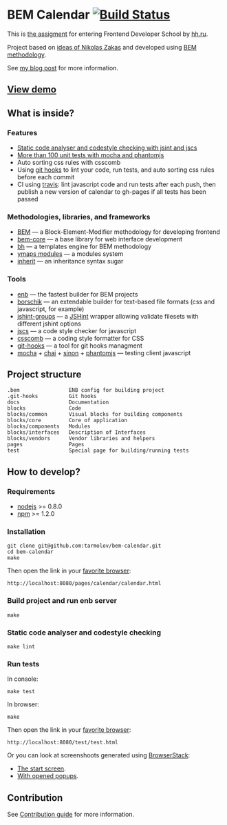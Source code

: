 # BEM Calendar [![Build Status](https://travis-ci.org/tarmolov/bem-calendar.png?branch=master)](https://travis-ci.org/tarmolov/bem-calendar)

This is [the assigment](doc/issue/README.md) for entering Frontend Developer School by [hh.ru](http://hh.ru/locale.do?language=EN).

Project based on [ideas of Nikolas Zakas](http://www.slideshare.net/nzakas/scalable-javascript-application-architecture) and developed using [BEM methodology](http://bem.info).

See [my blog post](http://tarmolov.ru/blog/bem-calendar/) for more information.

## [View demo](http://tarmolov.github.io/bem-calendar/pages/calendar/calendar.html)

## What is inside?

### Features
  * [Static code analyser and codestyle checking with jsint and jscs](#static-code-analyser-and-codestyle-checking)
  * [More than 100 unit tests with mocha and phantomjs](#run-tests)
  * Auto sorting css rules with csscomb
  * Using [git hooks](http://github.com/tarmolov/git-hooks) to lint your code, run tests, and auto sorting css rules before each commit
  * CI using [travis](https://travis-ci.org/tarmolov/bem-calendar): lint javascript code and  run tests after each push, then publish a new version of calendar to gh-pages if all tests has been passed

### Methodologies, libraries, and frameworks
  * [BEM](http://bem.info/) — a Block-Element-Modifier methodology for developing frontend
  * [bem-core](https://github.com/bem/bem-core/) — a base library for web interface development
  * [bh](https://github.com/enb-make/bh) — a templates engine for BEM methodology
  * [ymaps modules](https://github.com/ymaps/modules) — a modules system
  * [inherit](https://github.com/dfilatov/node-inherit) — an inheritance syntax sugar

### Tools
  * [enb](http://enb-make.info) — the fastest builder for BEM projects
  * [borschik](https://github.com/bem/borschik) — an extendable builder for text-based file formats (css and javascript, for example)
  * [jshint-groups](https://github.com/ikokostya/jshint-groups) — a [JSHint](jshint.com) wrapper allowing validate filesets with different jshint options
  * [jscs](https://github.com/mdevils/node-jscs) — a code style checker for javascript
  * [csscomb](https://github.com/csscomb/csscomb.js) — a coding style formatter for CSS
  * [git-hooks](https://github.com/icefox/git-hooks) — a tool for git hooks managment
  * [mocha](http://visionmedia.github.io/mocha/) + [chai](http://chaijs.com/) + [sinon](http://sinonjs.org/) + [phantomjs](http://phantomjs.org/) — testing client javascript

## Project structure
```
.bem                ENB config for building project
.git-hooks          Git hooks
docs                Documentation
blocks              Code
blocks/common       Visual blocks for building components
blocks/core         Core of application
blocks/components   Modules
blocks/interfaces   Description of Interfaces
blocks/vendors      Vendor libraries and helpers
pages               Pages
test                Special page for building/running tests
```

## How to develop?

### Requirements
  * [nodejs](http://nodejs.org/) >= 0.8.0
  * [npm](http://npmjs.org) >= 1.2.0

### Installation
```
git clone git@github.com:tarmolov/bem-calendar.git
cd bem-calendar
make
```
Then open the link in your [favorite browser](http://browser.yandex.com/):
```
http://localhost:8080/pages/calendar/calendar.html
```
### Build project and run enb server
```
make
```

### Static code analyser and codestyle checking
```
make lint
```

### Run tests
In console:
```
make test
```

In browser:
```
make
```
Then open the link in your [favorite browser](http://browser.yandex.com/):
```
http://localhost:8080/test/test.html
```

Or you can look at screenshoots generated using [BrowserStack](http://www.browserstack.com/):
  * [The start screen](http://www.browserstack.com/screenshots/18d918bb9bb188f9df08b436be34835ad01735f7).
  * [With opened popups](http://www.browserstack.com/screenshots/0742d8374fe1836f15e8774719e465a2adade766).

## Contribution
See [Contribution guide](CONTRIBUTION.md) for more information.
